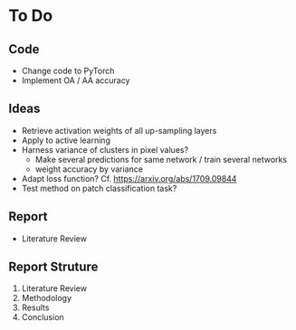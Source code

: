 # To Do

## Code
- Change code to PyTorch
- Implement OA / AA accuracy

## Ideas
- Retrieve activation weights of all up-sampling layers
- Apply to active learning
- Harness variance of clusters in pixel values? 
    - Make several predictions for same network / train several networks 
    - weight accuracy by variance
- Adapt loss function? Cf. https://arxiv.org/abs/1709.09844
- Test method on patch classification task?

## Report
- Literature Review

## Report Struture
1. Literature Review
2. Methodology
3. Results
4. Conclusion



